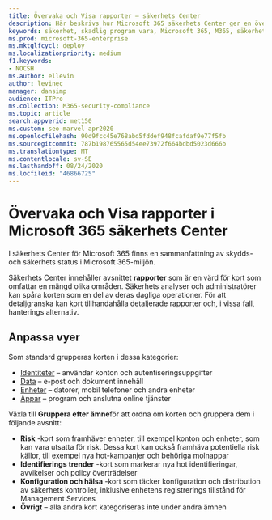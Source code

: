 ```yaml
---
title: Övervaka och Visa rapporter – säkerhets Center
description: Här beskrivs hur Microsoft 365 säkerhets Center ger en översikt över skydds-och säkerhets status.
keywords: säkerhet, skadlig program vara, Microsoft 365, M365, säkerhets Center, övervaka, rapport, status
ms.prod: microsoft-365-enterprise
ms.mktglfcycl: deploy
ms.localizationpriority: medium
f1.keywords:
- NOCSH
ms.author: ellevin
author: levinec
manager: dansimp
audience: ITPro
ms.collection: M365-security-compliance
ms.topic: article
search.appverid: met150
ms.custom: seo-marvel-apr2020
ms.openlocfilehash: 90d9fcc45e768abd5fddef948fcafdaf9e77f5fb
ms.sourcegitcommit: 787b198765565d54ee73972f664bdbd5023d666b
ms.translationtype: MT
ms.contentlocale: sv-SE
ms.lasthandoff: 08/24/2020
ms.locfileid: "46866725"
---
```

# <a name="monitor-and-view-reports-in-the-microsoft-365-security-center"></a>Övervaka och Visa rapporter i Microsoft 365 säkerhets Center

I säkerhets Center för Microsoft 365 finns en sammanfattning av skydds-och säkerhets status i Microsoft 365-miljön.

Säkerhets Center innehåller avsnittet **rapporter** som är en värd för kort som omfattar en mängd olika områden. Säkerhets analyser och administratörer kan spåra korten som en del av deras dagliga operationer. För att detaljgranska kan kort tillhandahålla detaljerade rapporter och, i vissa fall, hanterings alternativ.

## <a name="customize-views"></a>Anpassa vyer

Som standard grupperas korten i dessa kategorier:
  
* [Identiteter](monitor-and-report-identities.md) – användar konton och autentiseringsuppgifter
* [Data](monitor-data.md) – e-post och dokument innehåll
* [Enheter](monitor-devices.md) – datorer, mobil telefoner och andra enheter
* [Appar](monitor-apps.md) – program och anslutna online tjänster

Växla till **Gruppera efter ämne**för att ordna om korten och gruppera dem i följande avsnitt:

* **Risk** -kort som framhäver enheter, till exempel konton och enheter, som kan vara utsatta för risk. Dessa kort kan också framhäva potentiella risk källor, till exempel nya hot-kampanjer och behöriga molnappar  
* **Identifierings trender** -kort som markerar nya hot identifieringar, avvikelser och policy överträdelser
* **Konfiguration och hälsa** -kort som täcker konfiguration och distribution av säkerhets kontroller, inklusive enhetens registrerings tillstånd för Management Services
* **Övrigt** – alla andra kort kategoriseras inte under andra ämnen
